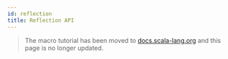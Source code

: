 ```yaml
---
id: reflection
title: Reflection API
---
```

> The macro tutorial has been moved to [docs.scala-lang.org][scala-lang] and this page is no longer updated.


[scala-lang]: https://docs.scala-lang.org/scala3/guides/macros/

